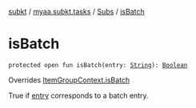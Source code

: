 [subkt](../../index.md) / [myaa.subkt.tasks](../index.md) / [Subs](index.md) / [isBatch](./is-batch.md)

# isBatch

`protected open fun isBatch(entry: `[`String`](https://kotlinlang.org/api/latest/jvm/stdlib/kotlin/-string/index.html)`): `[`Boolean`](https://kotlinlang.org/api/latest/jvm/stdlib/kotlin/-boolean/index.html)

Overrides [ItemGroupContext.isBatch](../-item-group-context/is-batch.md)

True if [entry](../-item-group-context/is-batch.md#myaa.subkt.tasks.ItemGroupContext$isBatch(kotlin.String)/entry) corresponds to a batch entry.

